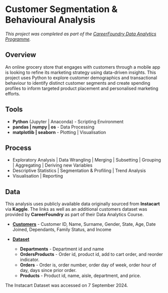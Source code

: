# Customer Segmentation & Behavioural Analysis
*This project was completed as part of the [CareerFoundry Data Analytics Programme](https://careerfoundry.com/en/courses/become-a-data-analyst/).*

## Overview
An online grocery store that engages with customers through a mobile app is looking to refine its marketing strategy using data-driven insights. This project uses Python to explore customer demographics and transactional behaviour to identify distinct customer segments and create spending profiles to inform targeted product placement and personalised marketing efforts.

## Tools
- **Python** (Jupyter | Anaconda) - Scripting Environment
- **pandas | numpy | os** - Data Processing
- **matplotlib | seaborn** - Plotting | Visualisation
<!--- **Excel** - Reporting-->

## Process
- Exploratory Analysis | Data Wrangling | Merging | Subsetting | Grouping | Aggregating | Deriving new Variables
- Descriptive Statistics | Segmentation & Profiling | Trend Analysis
- Visualisation | Reporting

## Data
This analysis uses publicly available data originally sourced from **Instacart** via **Kaggle**. The links as well as an additional customers dataset was provided by **CareerFoundry** as part of their Data Analytics Course.

- [**Customers**](https://s3.amazonaws.com/coach-courses-us/public/courses/data-immersion/A4/A4_Data_Assets/customers.zip) - Customer ID, Name, Surname, Gender, State, Age, Date Joined, Dependants, Family Status, and Income
- [**Dataset**](https://www.kaggle.com/datasets/psparks/instacart-market-basket-analysis)

    - **Departments** - Department id and name
    - **OrdersProducts** - Order id, product id, add to cart order, and reorder indicator.
    - **Orders** - Order is, order number, order day of week, order hour of day, days since prior order.
    - **Products** - Product id, name, aisle, department, and price.

The Instacart Dataset was accessed on 7 September 2024.

<!--## Links
- **Excel Report**
- [**Detailled Case Study**](https://davidgriesel.com/online-grocery-store/)

## Key Questions
1. How does order volume fluctuate over time?
2. How does average spending per product vary over time?
3. How can products be categorised into price ranges to support product placement?
4. Which products, within their respective departments and categories, are most popular?
5. How can ordering behaviour and demographic information be used to categorise customers?
6. How does ordering habits vary across customer profiles?

## Key Insights

## Key Recommendations

## Takeaways
### Successes
The project provided actionable insights into ordering behaviour across customer profiles, enabling a more targeted marketing strategy through better product placement.

### Challenges
While data wrangling was straightforward, producing clear visualisations in Python required significant customisation. Unlike Tableau’s interactive interface, Python tools like Matplotlib and Seaborn needed more effort to ensure readability and interpretability.

### Way Forward
Building a Tableau storyboard to present key findings in an interactive format could enhance storytelling and enable stakeholders to explore trends, segments, and behaviours through dynamic dashboards and filters.
